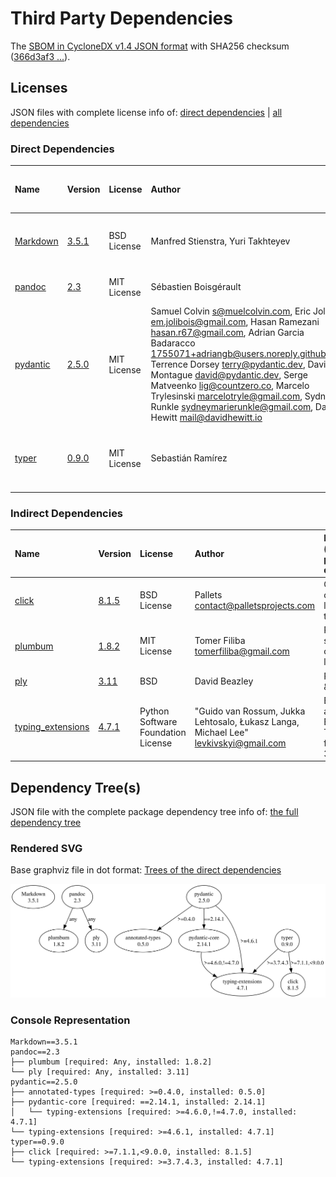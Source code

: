 # Third Party Dependencies

<!--[[[fill sbom_sha256()]]]-->
The [SBOM in CycloneDX v1.4 JSON format](https://git.sr.ht/~sthagen/gengive/blob/default/etc/sbom/cdx.json) with SHA256 checksum ([366d3af3 ...](https://git.sr.ht/~sthagen/gengive/blob/default/etc/sbom/cdx.json.sha256 "sha256:366d3af3682c88fea5f9b8977fb7f87ed1fd267cd2e1b3750350e0823fa51f20")).
<!--[[[end]]] (checksum: abb10112c0edfbd847173f6c39122b94)-->
## Licenses 

JSON files with complete license info of: [direct dependencies](direct-dependency-licenses.json) | [all dependencies](all-dependency-licenses.json)

### Direct Dependencies

<!--[[[fill direct_dependencies_table()]]]-->
| Name                                                               | Version                                           | License     | Author                                                                                                                                                                                                                                                                                                                                                                                                                           | Description (from packaging data)                                  |
|:-------------------------------------------------------------------|:--------------------------------------------------|:------------|:---------------------------------------------------------------------------------------------------------------------------------------------------------------------------------------------------------------------------------------------------------------------------------------------------------------------------------------------------------------------------------------------------------------------------------|:-------------------------------------------------------------------|
| [Markdown](https://Python-Markdown.github.io/)                     | [3.5.1](https://pypi.org/project/Markdown/3.5.1/) | BSD License | Manfred Stienstra, Yuri Takhteyev                                                                                                                                                                                                                                                                                                                                                                                                | Python implementation of John Gruber's Markdown.                   |
| [pandoc](https://github.com/boisgera/pandoc/blob/master/README.md) | [2.3](https://pypi.org/project/pandoc/2.3/)       | MIT License | Sébastien Boisgérault                                                                                                                                                                                                                                                                                                                                                                                                            | Pandoc Documents for Python                                        |
| [pydantic](https://github.com/pydantic/pydantic)                   | [2.5.0](https://pypi.org/project/pydantic/2.5.0/) | MIT License | Samuel Colvin <s@muelcolvin.com>, Eric Jolibois <em.jolibois@gmail.com>, Hasan Ramezani <hasan.r67@gmail.com>, Adrian Garcia Badaracco <1755071+adriangb@users.noreply.github.com>, Terrence Dorsey <terry@pydantic.dev>, David Montague <david@pydantic.dev>, Serge Matveenko <lig@countzero.co>, Marcelo Trylesinski <marcelotryle@gmail.com>, Sydney Runkle <sydneymarierunkle@gmail.com>, David Hewitt <mail@davidhewitt.io> | Data validation using Python type hints                            |
| [typer](https://github.com/tiangolo/typer)                         | [0.9.0](https://pypi.org/project/typer/0.9.0/)    | MIT License | Sebastián Ramírez                                                                                                                                                                                                                                                                                                                                                                                                                | Typer, build great CLIs. Easy to code. Based on Python type hints. |
<!--[[[end]]] (checksum: 75dd2f90d8538ed22c915f685b68e6cb)-->

### Indirect Dependencies

<!--[[[fill indirect_dependencies_table()]]]-->
| Name                                                             | Version                                                    | License                            | Author                                                                                | Description (from packaging data)                      |
|:-----------------------------------------------------------------|:-----------------------------------------------------------|:-----------------------------------|:--------------------------------------------------------------------------------------|:-------------------------------------------------------|
| [click](https://palletsprojects.com/p/click/)                    | [8.1.5](https://pypi.org/project/click/8.1.5/)             | BSD License                        | Pallets <contact@palletsprojects.com>                                                 | Composable command line interface toolkit              |
| [plumbum](https://github.com/tomerfiliba/plumbum)                | [1.8.2](https://pypi.org/project/plumbum/1.8.2/)           | MIT License                        | Tomer Filiba <tomerfiliba@gmail.com>                                                  | Plumbum: shell combinators library                     |
| [ply](http://www.dabeaz.com/ply/)                                | [3.11](https://pypi.org/project/ply/3.11/)                 | BSD                                | David Beazley                                                                         | Python Lex & Yacc                                      |
| [typing_extensions](https://github.com/python/typing_extensions) | [4.7.1](https://pypi.org/project/typing_extensions/4.7.1/) | Python Software Foundation License | "Guido van Rossum, Jukka Lehtosalo, Łukasz Langa, Michael Lee" <levkivskyi@gmail.com> | Backported and Experimental Type Hints for Python 3.7+ |
<!--[[[end]]] (checksum: 13e65160a1fbeb8cb4a0f1d885f5eb2a)-->

## Dependency Tree(s)

JSON file with the complete package dependency tree info of: [the full dependency tree](package-dependency-tree.json)

### Rendered SVG

Base graphviz file in dot format: [Trees of the direct dependencies](package-dependency-tree.dot.txt)

<img src="./package-dependency-tree.svg" alt="Trees of the direct dependencies" title="Trees of the direct dependencies"/>

### Console Representation

<!--[[[fill dependency_tree_console_text()]]]-->
````console
Markdown==3.5.1
pandoc==2.3
├── plumbum [required: Any, installed: 1.8.2]
└── ply [required: Any, installed: 3.11]
pydantic==2.5.0
├── annotated-types [required: >=0.4.0, installed: 0.5.0]
├── pydantic-core [required: ==2.14.1, installed: 2.14.1]
│   └── typing-extensions [required: >=4.6.0,!=4.7.0, installed: 4.7.1]
└── typing-extensions [required: >=4.6.1, installed: 4.7.1]
typer==0.9.0
├── click [required: >=7.1.1,<9.0.0, installed: 8.1.5]
└── typing-extensions [required: >=3.7.4.3, installed: 4.7.1]
````
<!--[[[end]]] (checksum: 94ac5a4df97bccb6d614e62dabada63f)-->

